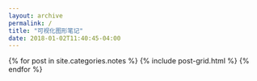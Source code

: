 ```yaml
---
layout: archive
permalink: /
title: "可视化图形笔记"
date: 2018-01-02T11:40:45-04:00
---
```


<div class="tiles">
{% for post in site.categories.notes %}
	{% include post-grid.html %}
{% endfor %}
</div><!-- /.tiles -->
